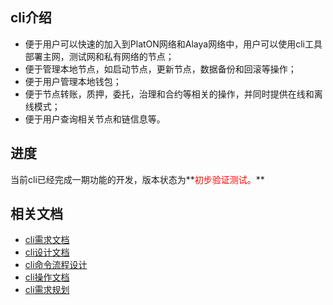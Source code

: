 ## cli介绍

- 便于用户可以快速的加入到PlatON网络和Alaya网络中，用户可以使用cli工具部署主网，测试网和私有网络的节点；
- 便于管理本地节点，如启动节点，更新节点，数据备份和回滚等操作；
- 便于用户管理本地钱包；
- 便于节点转账，质押，委托，治理和合约等相关的操作，并同时提供在线和离线模式；
- 便于用户查询相关节点和链信息等。



## 进度

当前cli已经完成一期功能的开发，版本状态为**<font color=red>初步验证测试。</font>**



## 相关文档

- [cli需求文档](./doc/cli需求文档.docx)
- [cli设计文档](./doc/cli设计文档.md)
- [cli命令流程设计](./doc/cli命令流程设计.md)
- [cli操作文档](./doc/cli操作文档.md)
- [cli需求规划](./doc/cli需求规划.xlsx)





